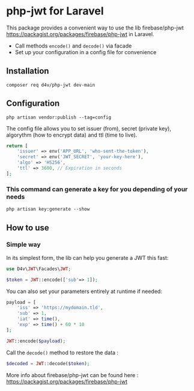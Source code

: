# php-jwt for Laravel

This package provides a convenient way to use the lib firebase/php-jwt https://packagist.org/packages/firebase/php-jwt in Laravel.
- Call methods ``encode()`` and ``decode()`` via facade
- Set up your configuration in a config file for convenience

## Installation
```SHELL
composer req d4v/php-jwt dev-main
```

## Configuration
```shell
php artisan vendor:publish --tag=config
```

The config file allows you to set issuer (from), secret (private key), algorythm (how to encrypt data) and ttl (time to live).
```php
return [
    'issuer' => env('APP_URL', 'who-sent-the-token'),
    'secret' => env('JWT_SECRET', 'your-key-here'),
    'algo' => 'HS256',
    'ttl' => 3600, // Expiration in seconds
];
```

### This command can generate a key for you depending of your needs
```shell
php artisan key:generate --show
```

## How to use
### Simple way
In its simplest form, the lib can help you generate a JWT this fast:
```php
use D4v\JWT\Facades\JWT;

$token = JWT::encode(['sub'=> 1]);
```
You can also set your parameters entirely at runtime if needed:
```php
payload = [
    'iss' => 'https://mydomain.tld',
    'sub' => 1,
    'iat' => time(),
    'exp' => time() + 60 * 10
];

JWT::encode($payload);
```
Call the ``decode()`` method to restore the data :
```php
$decoded = JWT::decode($token);
```
More info about firebase/php-jwt can be found here :
https://packagist.org/packages/firebase/php-jwt
